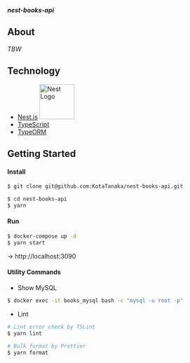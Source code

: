 ***nest-books-api***

## About

*TBW*

## Technology

* [Nest.js](https://github.com/nestjs/nest) <img src="https://nestjs.com/img/logo_text.svg" width="80" alt="Nest Logo" />
* [TypeScript](https://github.com/microsoft/TypeScript)
* [TypeORM](https://github.com/typeorm/typeorm)

## Getting Started

#### Install

```bash
$ git clone git@github.com:KotaTanaka/nest-books-api.git
```

```bash
$ cd nest-books-api
$ yarn
```

#### Run

```bash
$ docker-compose up -d
$ yarn start
```

→ http://localhost:3090

#### Utility Commands

* Show MySQL

```bash
$ docker exec -it books_mysql bash -c "mysql -u root -p"
```

* Lint


```bash
# Lint error check by TSLint
$ yarn lint

# Bulk format by Prettier
$ yarn format
```
